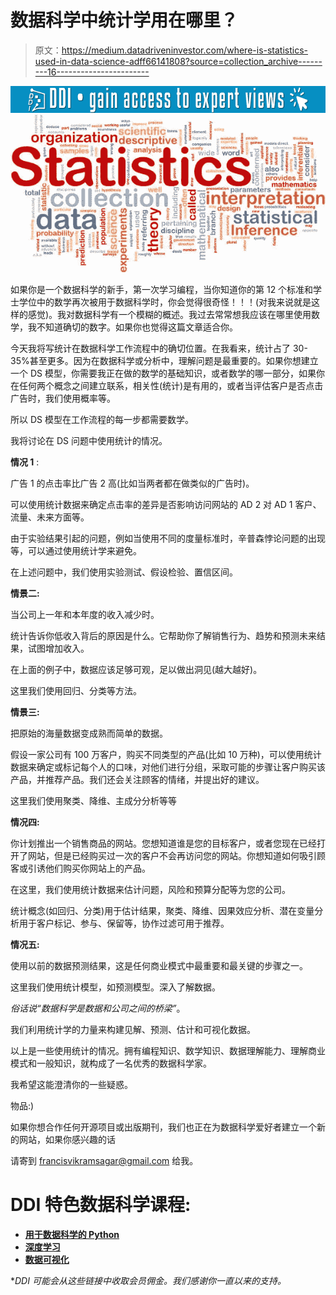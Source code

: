 # 数据科学中统计学用在哪里？

> 原文：<https://medium.datadriveninvestor.com/where-is-statistics-used-in-data-science-adff66141808?source=collection_archive---------16----------------------->

[![](img/0006070f963758f8322ad58bbbba178d.png)](http://www.track.datadriveninvestor.com/1B9E)![](img/3fcb500a5baef89c4b506099d2b41a8d.png)

如果你是一个数据科学的新手，第一次学习编程，当你知道你的第 12 个标准和学士学位中的数学再次被用于数据科学时，你会觉得很奇怪！！！(对我来说就是这样的感觉)。我对数据科学有一个模糊的概述。我过去常常想我应该在哪里使用数学，我不知道确切的数字。如果你也觉得这篇文章适合你。

今天我将写统计在数据科学工作流程中的确切位置。在我看来，统计占了 30-35%甚至更多。因为在数据科学或分析中，理解问题是最重要的。如果你想建立一个 DS 模型，你需要我正在做的数学的基础知识，或者数学的哪一部分，如果你在任何两个概念之间建立联系，相关性(统计)是有用的，或者当评估客户是否点击广告时，我们使用概率等。

所以 DS 模型在工作流程的每一步都需要数学。

我将讨论在 DS 问题中使用统计的情况。

**情况 1** :

广告 1 的点击率比广告 2 高(比如当两者都在做类似的广告时)。

可以使用统计数据来确定点击率的差异是否影响访问网站的 AD 2 对 AD 1 客户、流量、未来方面等。

由于实验结果引起的问题，例如当使用不同的度量标准时，辛普森悖论问题的出现等，可以通过使用统计学来避免。

在上述问题中，我们使用实验测试、假设检验、置信区间。

**情景二:**

当公司上一年和本年度的收入减少时。

统计告诉你低收入背后的原因是什么。它帮助你了解销售行为、趋势和预测未来结果，试图增加收入。

在上面的例子中，数据应该足够可观，足以做出洞见(越大越好)。

这里我们使用回归、分类等方法。

**情景三:**

把原始的海量数据变成熟而简单的数据。

假设一家公司有 100 万客户，购买不同类型的产品(比如 10 万种)，可以使用统计数据来确定或标记每个人的口味，对他们进行分组，采取可能的步骤让客户购买该产品，并推荐产品。我们还会关注顾客的情绪，并提出好的建议。

这里我们使用聚类、降维、主成分分析等等

**情况四:**

你计划推出一个销售商品的网站。您想知道谁是您的目标客户，或者您现在已经打开了网站，但是已经购买过一次的客户不会再访问您的网站。你想知道如何吸引顾客或引诱他们购买你网站上的产品。

在这里，我们使用统计数据来估计问题，风险和预算分配等为您的公司。

统计概念(如回归、分类)用于估计结果，聚类、降维、因果效应分析、潜在变量分析用于客户标记、参与、保留等，协作过滤可用于推荐。

**情况五:**

使用以前的数据预测结果，这是任何商业模式中最重要和最关键的步骤之一。

这里我们使用统计模型，如预测模型。深入了解数据。

*俗话说“数据科学是数据和公司之间的桥梁”*。

我们利用统计学的力量来构建见解、预测、估计和可视化数据。

以上是一些使用统计的情况。拥有编程知识、数学知识、数据理解能力、理解商业模式和一般知识，就构成了一名优秀的数据科学家。

我希望这能澄清你的一些疑惑。

物品:)

如果你想合作任何开源项目或出版期刊，我们也正在为数据科学爱好者建立一个新的网站，如果你感兴趣的话

请寄到 francisvikramsagar@gmail.com 给我。

# DDI 特色数据科学课程:

*   [**用于数据科学的 Python**](http://go.datadriveninvestor.com/intro-python/mb)
*   [**深度学习**](http://go.datadriveninvestor.com/deeplearningpython/mb)
*   [**数据可视化**](http://go.datadriveninvestor.com/datavisualization/mb)

**DDI 可能会从这些链接中收取会员佣金。我们感谢你一直以来的支持。*